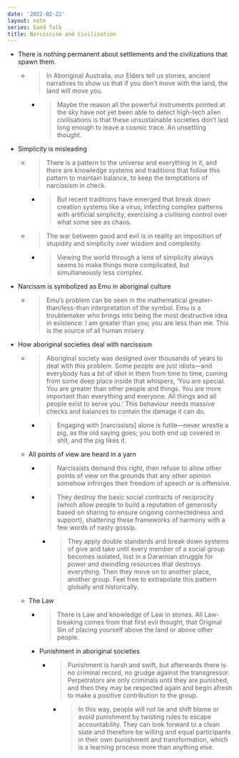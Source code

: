 ```yaml
---
date: '2022-02-22'
layout: note
series: Sand Talk
title: Narcissism and Civilization
---
```


- There is nothing permanent about settlements and the civilizations that spawn them.
	- > In Aboriginal Australia, our Elders tell us stories, ancient narratives to show us that if you don’t move with the land, the land will move you.
		- > Maybe the reason all the powerful instruments pointed at the sky have not yet been able to detect high-tech alien civilisations is that these unsustainable societies don’t last long enough to leave a cosmic trace. An unsettling thought.
- Simplicity is misleading
    - > There is a pattern to the universe and everything in it, and there are knowledge systems and traditions that follow this pattern to maintain balance, to keep the temptations of narcissism in check.
        - > But recent traditions have emerged that break down creation systems like a virus, infecting complex patterns with artificial simplicity, exercising a civilising control over what some see as chaos.
    - > The war between good and evil is in reality an imposition of stupidity and simplicity over wisdom and complexity.
        - > Viewing the world through a lens of simplicity always seems to make things more complicated, but simultaneously less complex.
- Narcissm is symbolized as Emu in aboriginal culture
	- > Emu’s problem can be seen in the mathematical greater-than/less-than interpretation of the symbol. Emu is a troublemaker who brings into being the most destructive idea in existence: I am greater than you; you are less than me. This is the source of all human misery.
- How aboriginal societies deal with narcissism
	- > Aboriginal society was designed over thousands of years to deal with this problem. Some people are just idiots—and everybody has a bit of idiot in them from time to time, coming from some deep place inside that whispers, ‘You are special. You are greater than other people and things. You are more important than everything and everyone. All things and all people exist to serve you.’ This behaviour needs massive checks and balances to contain the damage it can do.
		- > Engaging with [narcissists] alone is futile—never wrestle a pig, as the old saying goes; you both end up covered in shit, and the pig likes it.
	- All points of view are heard in a yarn
		- > Narcissists demand this right, then refuse to allow other points of view on the grounds that any other opinion somehow infringes their freedom of speech or is offensive. 
		- > They destroy the basic social contracts of reciprocity (which allow people to build a reputation of generosity based on sharing to ensure ongoing connectedness and support), shattering these frameworks of harmony with a few words of nasty gossip.
			- > They apply double standards and break down systems of give and take until every member of a social group becomes isolated, lost in a Darwinian struggle for power and dwindling resources that destroys everything. Then they move on to another place, another group. Feel free to extrapolate this pattern globally and historically.
	- The Law
		-  > There is Law and knowledge of Law in stones. All Law-breaking comes from that first evil thought, that Original Sin of placing yourself above the land or above other people.
		- Punishment in aboriginal societies
			- > Punishment is harsh and swift, but afterwards there is no criminal record, no grudge against the transgressor. Perpetrators are only criminals until they are punished, and then they may be respected again and begin afresh to make a positive contribution to the group.
				- > In this way, people will not lie and shift blame or avoid punishment by twisting rules to escape accountability. They can look forward to a clean slate and therefore be willing and equal participants in their own punishment and transformation, which is a learning process more than anything else.